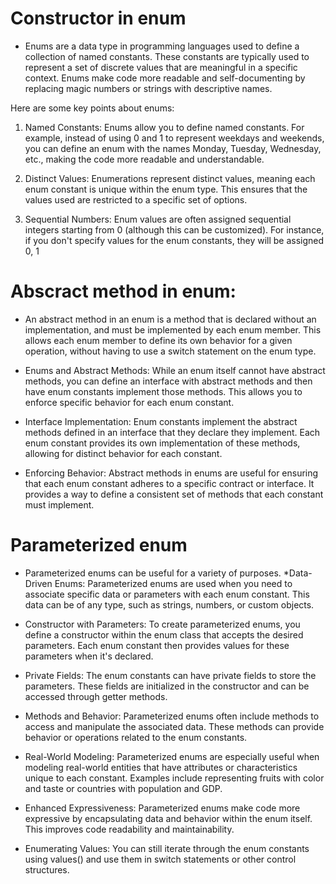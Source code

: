 # Constructor in enum
* Enums are a data type in programming languages used to define a collection of named constants.
  These constants are typically used to represent a set of discrete values that are meaningful in a specific context.
  Enums make code more readable and self-documenting by replacing magic numbers or strings with descriptive names.

Here are some key points about enums:

1. Named Constants:
Enums allow you to define named constants. For example, instead of using 0 and 1 to represent weekdays and weekends, you can define an enum with the names Monday, Tuesday, Wednesday, etc., making the code more readable and understandable.

2. Distinct Values:
Enumerations represent distinct values, meaning each enum constant is unique within the enum type. This ensures that the values used are restricted to a specific set of options.

3. Sequential Numbers:
Enum values are often assigned sequential integers starting from 0 (although this can be customized). For instance, if you don't specify values for the enum constants, they will be assigned 0, 1
# Abscract method in enum:
* An abstract method in an enum is a method that is declared without an implementation, and must be implemented by each enum member. This allows each enum member to define its own behavior for a given operation, without having to use a switch statement on the enum type.

* Enums and Abstract Methods: While an enum itself cannot have abstract methods, you can define an interface with abstract methods and then have enum constants implement those methods. This allows you to enforce specific behavior for each enum constant.

* Interface Implementation: Enum constants implement the abstract methods defined in an interface that they declare they implement. Each enum constant provides its 
 own implementation of these methods, allowing for distinct behavior for each constant.

* Enforcing Behavior: Abstract methods in enums are useful for ensuring that each enum constant adheres to a specific contract or interface. It provides a way to 
 define a consistent set of methods that each constant must implement.
# Parameterized enum
* Parameterized enums can be useful for a variety of purposes. 
*Data-Driven Enums: Parameterized enums are used when you need to associate specific data or parameters with each enum constant. This data can be of any type, such as strings, numbers, or custom objects.

* Constructor with Parameters: To create parameterized enums, you define a constructor within the enum class that accepts the desired parameters. Each enum constant then provides values for these parameters when it's declared.

* Private Fields: The enum constants can have private fields to store the parameters. These fields are initialized in the constructor and can be accessed through getter methods.

* Methods and Behavior: Parameterized enums often include methods to access and manipulate the associated data. These methods can provide behavior or operations related to the enum constants.

* Real-World Modeling: Parameterized enums are especially useful when modeling real-world entities that have attributes or characteristics unique to each constant. Examples include representing fruits with color and taste or countries with population and GDP.

* Enhanced Expressiveness: Parameterized enums make code more expressive by encapsulating data and behavior within the enum itself. This improves code readability and maintainability.

* Enumerating Values: You can still iterate through the enum constants using values() and use them in switch statements or other control structures.
